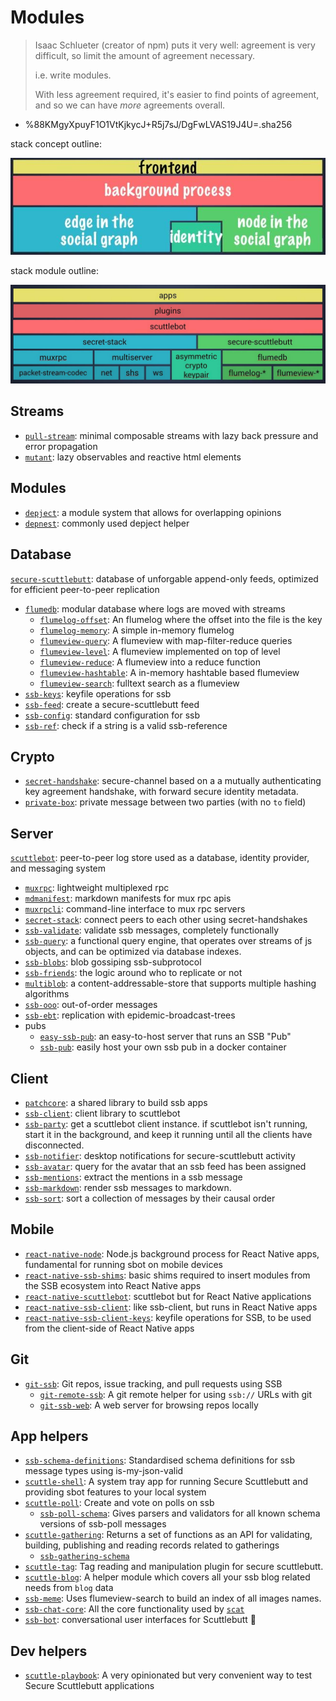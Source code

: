 # Modules

> Isaac Schlueter (creator of npm) puts it very well: agreement is very difficult, so limit the amount of agreement necessary.
>
> i.e. write modules.
>
> With less agreement required, it's easier to find points of agreement, and so we can have _more_ agreements overall.

- %88KMgyXpuyF1O1VtKjkycJ+R5j7sJ/DgFwLVAS19J4U=.sha256

stack concept outline:

![stack concepts](/assets/stack-concepts.jpg)

stack module outline:

![stack modules](/assets/stack-modules.jpg)

## Streams

- [`pull-stream`](https://pull-stream.github.io): minimal composable streams with lazy back pressure and error propagation
- [`mutant`](https://github.com/mmckegg/mutant): lazy observables and reactive html elements

## Modules

- [`depject`](https://github.com/depject/depject): a module system that allows for overlapping opinions
- [`depnest`](https://www.npmjs.com/package/depnest): commonly used depject helper

## Database

[`secure-scuttlebutt`](https://github.com/ssbc/secure-scuttlebutt): database of unforgable append-only feeds, optimized for efficient peer-to-peer replication

- [`flumedb`](https://github.com/flumedb/flumedb): modular database where logs are moved with streams
  - [`flumelog-offset`](https://github.com/flumedb/flumelog-offset): An flumelog where the offset into the file is the key
  - [`flumelog-memory`](https://github.com/flumedb/flumelog-memory): A simple in-memory flumelog
  - [`flumeview-query`](https://github.com/flumedb/flumeview-query): A flumeview with map-filter-reduce queries
  - [`flumeview-level`](https://github.com/flumedb/flumeview-level): A flumeview implemented on top of level
  - [`flumeview-reduce`](https://github.com/flumedb/flumeview-reduce): A flumeview into a reduce function
  - [`flumeview-hashtable`](https://github.com/flumedb/flumeview-hashtable): A in-memory hashtable based flumeview
  - [`flumeview-search`](https://github.com/flumedb/flumeview-search): fulltext search as a flumeview
- [`ssb-keys`](https://github.com/ssbc/ssb-keys): keyfile operations for ssb
- [`ssb-feed`](https://github.com/ssbc/ssb-feed): create a secure-scuttlebutt feed
- [`ssb-config`](https://github.com/ssbc/ssb-config): standard configuration for ssb
- [`ssb-ref`](https://github.com/ssbc/ssb-ref): check if a string is a valid ssb-reference

## Crypto

- [`secret-handshake`](https://github.com/auditdrivencrypto/secret-handshake): secure-channel based on a a mutually authenticating key agreement handshake, with forward secure identity metadata.
- [`private-box`](https://github.com/auditdrivencrypto/private-box): private message between two parties (with no `to` field)

## Server

[`scuttlebot`](https://github.com/ssbc/scuttlebot): peer-to-peer log store used as a database, identity provider, and messaging system

- [`muxrpc`](https://github.com/ssbc/muxrpc): lightweight multiplexed rpc
- [`mdmanifest`](https://github.com/ssbc/mdmanifest): markdown manifests for mux rpc apis
- [`muxrpcli`](https://github.com/ssbc/muxrpcli): command-line interface to mux rpc servers
- [`secret-stack`](https://github.com/ssbc/secret-stack): connect peers to each other using secret-handshakes
- [`ssb-validate`](https://github.com/ssbc/ssb-validate): validate ssb messages, completely functionally
- [`ssb-query`](https://github.com/dominictarr/ssb-query): a functional query engine, that operates over streams of js objects, and can be optimized via database indexes.
- [`ssb-blobs`](https://github.com/ssbc/ssb-blobs): blob gossiping ssb-subprotocol
- [`ssb-friends`](https://github.com/ssbc/ssb-friends): the logic around who to replicate or not
- [`multiblob`](https://github.com/dominictarr/multiblob): a content-addressable-store that supports multiple hashing algorithms
- [`ssb-ooo`](https://github.com/dominictarr/ssb-ooo): out-of-order messages
- [`ssb-ebt`](https://github.com/ssbc/ssb-ebt): replication with epidemic-broadcast-trees
- pubs
  - [`easy-ssb-pub`](https://github.com/staltz/easy-ssb-pub): an easy-to-host server that runs an SSB "Pub"
  - [`ssb-pub`](https://github.com/ahdinosaur/ssb-pub): easily host your own ssb pub in a docker container

## Client

- [`patchcore`](https://github.com/ssbc/patchcore): a shared library to build ssb apps
- [`ssb-client`](https://github.com/ssbc/ssb-client): client library to scuttlebot
- [`ssb-party`](https://git.scuttlebot.io/%25bS%2FWGqQrhQfH8eoyWieK%2B9M56DjJ8Q4ulkvb6sXZwPo%3D.sha256): get a scuttlebot client instance. if scuttlebot isn't running, start it in the background, and keep it running until all the clients have disconnected.
- [`ssb-notifier`](https://github.com/ssbc/ssb-notifier): desktop notifications for secure-scuttlebutt activity
- [`ssb-avatar`](https://github.com/dominictarr/ssb-avatar): query for the avatar that an ssb feed has been assigned
- [`ssb-mentions`](https://github.com/dominictarr/ssb-mentions): extract the mentions in a ssb message
- [`ssb-markdown`](https://github.com/ssbc/ssb-markdown): render ssb messages to markdown.
- [`ssb-sort`](https://github.com/ssbc/ssb-sort): sort a collection of messages by their causal order

## Mobile

- [`react-native-node`](https://github.com/staltz/react-native-node): Node.js background process for React Native apps, fundamental for running sbot on mobile devices
- [`react-native-ssb-shims`](https://github.com/ssbc/react-native-ssb-shims): basic shims required to insert modules from the SSB ecosystem into React Native apps
- [`react-native-scuttlebot`](https://github.com/ssbc/react-native-scuttlebot): scuttlebot but for React Native applications
- [`react-native-ssb-client`](https://github.com/ssbc/react-native-ssb-client): like ssb-client, but runs in React Native apps
- [`react-native-ssb-client-keys`](https://github.com/ssbc/react-native-ssb-client-keys): keyfile operations for SSB, to be used from the client-side of React Native apps

## Git

- [`git-ssb`](https://git.scuttlebot.io/%25n92DiQh7ietE%2BR%2BX%2FI403LQoyf2DtR3WQfCkDKlheQU%3D.sha256): Git repos, issue tracking, and pull requests using SSB
  - [`git-remote-ssb`](https://git.scuttlebot.io/%25ZVTOK3GA2aewEDI2rPxJqKXEIv4OIUN2swMPE2FeJm8%3D.sha256): A git remote helper for using `ssb://` URLs with git
  - [`git-ssb-web`](https://git.scuttlebot.io/%25q5d5Du%2B9WkaSdjc8aJPZm%2BjMrqgo0tmfR%2BRcX5ZZ6H4%3D.sha256): A web server for browsing repos locally

## App helpers

- [`ssb-schema-definitions`](https://github.com/ssbc/ssb-schema-definitions): Standardised schema definitions for ssb message types using is-my-json-valid
- [`scuttle-shell`](https://github.com/ssbc/scuttle-shell): A system tray app for running Secure Scuttlebutt and providing sbot features to your local system
- [`scuttle-poll`](https://github.com/ssbc/scuttle-poll): Create and vote on polls on ssb 
  - [`ssb-poll-schema`](https://github.com/ssbc/ssb-poll-schema): Gives parsers and validators for all known schema versions of ssb-poll messages
- [`scuttle-gathering`](https://github.com/ssbc/scuttle-gathering): Returns a set of functions as an API for validating, building, publishing and reading records related to gatherings
  - [`ssb-gathering-schema`](https://github.com/ssbc/ssb-gathering-schema)
- [`scuttle-tag`](https://github.com/ssbc/scuttle-tag): Tag reading and manipulation plugin for secure scuttlebutt.
- [`scuttle-blog`](https://github.com/ssbc/scuttle-blog): A helper module which covers all your ssb blog related needs from `blog` data
- [`ssb-meme`](https://github.com/ssbc/ssb-meme): Uses flumeview-search to build an index of all images names.
- [`ssb-chat-core`](https://github.com/stripedpajamas/ssb-chat-core): All the core functionality used by [`scat`](./applications.md#scat)
- [`ssb-bot`](https://github.com/ahdinosaur/ssb-bot): conversational user interfaces for Scuttlebutt :robot:

## Dev helpers

- [`scuttle-playbook`](https://github.com/maackle/scuttle-playbook): A very opinionated but very convenient way to test Secure Scuttlebutt applications
